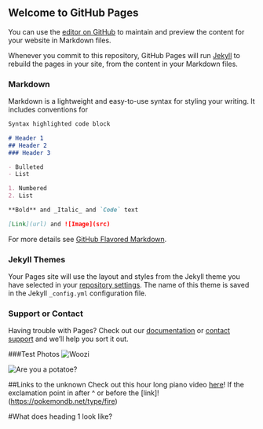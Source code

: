 ## Welcome to GitHub Pages

You can use the [editor on GitHub](https://github.com/kalutes/CS193_Fall18_Lab1/edit/master/index.md) to maintain and preview the content for your website in Markdown files.

Whenever you commit to this repository, GitHub Pages will run [Jekyll](https://jekyllrb.com/) to rebuild the pages in your site, from the content in your Markdown files.

### Markdown

Markdown is a lightweight and easy-to-use syntax for styling your writing. It includes conventions for

```markdown
Syntax highlighted code block

# Header 1
## Header 2
### Header 3

- Bulleted
- List

1. Numbered
2. List

**Bold** and _Italic_ and `Code` text

[Link](url) and ![Image](src)
```

For more details see [GitHub Flavored Markdown](https://guides.github.com/features/mastering-markdown/).

### Jekyll Themes

Your Pages site will use the layout and styles from the Jekyll theme you have selected in your [repository settings](https://github.com/kalutes/CS193_Fall18_Lab1/settings). The name of this theme is saved in the Jekyll `_config.yml` configuration file.

### Support or Contact

Having trouble with Pages? Check out our [documentation](https://help.github.com/categories/github-pages-basics/) or [contact support](https://github.com/contact) and
 we’ll help you sort it out.
 
 ###Test Photos
![Woozi](https://user-images.githubusercontent.com/112235129/187077227-d3e35c90-43ec-419a-8819-110c75f706a4.jpeg)

![Are you a potatoe?](https://user-images.githubusercontent.com/112235129/187077303-4143979d-bcc4-4f0c-9b3f-ce87164fb6a9.jpeg)

##Links to the unknown
Check out this hour long piano video [here](https://www.youtube.com/watch?v=Ot5zRrEYbps&t=2611s&ab_channel=marasy8)!
If the exclamation point in after ^ or before the [link]!(https://pokemondb.net/type/fire)

#What does heading 1 look like?
